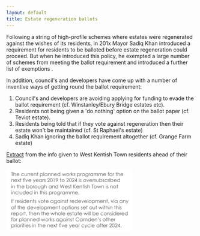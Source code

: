 ```yaml
---
layout: default 
title: Estate regeneration ballots
---
```

Following a string of high-profile schemes where estates were regenerated against the wishes of its residents, in 201x Mayor Sadiq Khan introduced a requirement for residents to be balloted before estate regeneration could proceed. But when he introduced this policy, he exempted a large number of schemes from meeting the ballot requirement []() and introduced a further list of exemptions []().

In addition, council's and developers have come up with a number of inventive ways of getting round the ballot requirement:

1. Council's and developers are avoiding applying for funding to evade the ballot requirement (cf. Winstanley/Ebury Bridge estates etc).
2. Residents not being given a 'do nothing' option on the ballot paper (cf. Teviot estate).
3. Residents being told that if they vote against regeneration then their estate won't be maintained (cf. St Raphael's estate)
4. Sadiq Khan ignoring the ballot requirement altogether (cf. Grange Farm estate)

[Extract](https://drive.google.com/file/d/1GcFocXpPx-IeK9m8G9ndxTfBwjo_DBgN/view) from the info given to West Kentish Town residents ahead of their ballot:

![](/images/wktballot.png)
